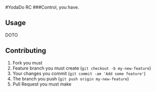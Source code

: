 #YodaDo RC
###Control, you have.

## Usage

DOTO

## Contributing

1. Fork you must
2. Feature branch you must create (`git checkout -b my-new-feature`)
3. Your changes you commit (`git commit -am 'Add some feature'`)
4. The branch you push (`git push origin my-new-feature`)
5. Pull Request you must make